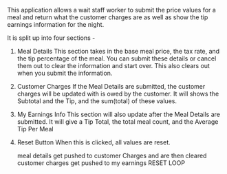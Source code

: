 This application allows a wait staff worker to submit the price values for a meal and return what the customer charges are as well as show the tip earnings information for the night.

It is split up into four sections -

1. Meal Details
    This section takes in the base meal price, the tax rate, and the tip percentage of the meal. You can submit these details or cancel them out to clear the information and start over.
    This also clears out when you submit the information.

2. Customer Charges
    If the Meal Details are submitted, the customer charges will be updated with is owed by the customer. It will shows the Subtotal and the Tip, and the sum(total) of these values.

3. My Earnings Info
    This section will also update after the Meal Details are submitted. It will give a Tip Total, the total meal count, and the Average Tip Per Meal

4. Reset Button
    When this is clicked, all values are reset.

    
    
    meal details get pushed to customer Charges and are then cleared
    customer charges get pushed to my earnings
    RESET LOOP
    